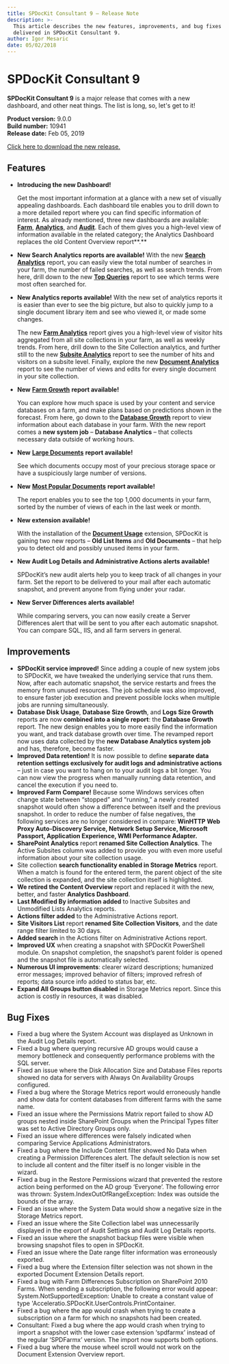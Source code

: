 ```yaml
---
title: SPDocKit Consultant 9 — Release Note
description: >-
  This article describes the new features, improvements, and bug fixes that are
  delivered in SPDocKit Consultant 9.
author: Igor Mesaric
date: 05/02/2018
---
```


# SPDocKit Consultant 9

**SPDocKit Consultant 9** is a major release that comes with a new dashboard, and other neat things. The list is long, so, let's get to it!

**Product version:** 9.0.0  
**Build number:** 10941  
**Release date:** Feb 05, 2019

[Click here to download the new release.](https://www.syskit.com/products/spdockit/download/)

## Features

* **Introducing the new Dashboard!**

  Get the most important information at a glance with a new set of visually appealing dashboards. Each dashboard tile enables you to drill down to a more detailed report where you can find specific information of interest. As already mentioned, three new dashboards are available: [**Farm**](https://github.com/SysKitTeam/docs-spconsultant/tree/cef28636c8ab3ee012ee080b8f5f1ff35c997d74/explore-reports-and-create-documentation/farm-explorer/farm-dashboard.md), [**Analytics**](https://github.com/SysKitTeam/docs-spconsultant/tree/cef28636c8ab3ee012ee080b8f5f1ff35c997d74/explore-reports-and-create-documentation/analytics-and-usage-reports/analytics-dashboard.md), and [**Audit**](https://github.com/SysKitTeam/docs-spconsultant/tree/cef28636c8ab3ee012ee080b8f5f1ff35c997d74/explore-reports-and-create-documentation/audit-reports/audit-dashboard.md). Each of them gives you a high-level view of information available in the related category; the Analytics Dashboard replaces the old Content Overview report**.**

* **New Search Analytics reports are available!** With the new [**Search Analytics**](https://github.com/SysKitTeam/docs-spconsultant/tree/cef28636c8ab3ee012ee080b8f5f1ff35c997d74/explore-reports-and-create-documentation/analytics-and-usage-reports/analytics-and-usage-reports-screen.md#search-analytics) report, you can easily view the total number of searches in your farm, the number of failed searches, as well as search trends. From here, drill down to the new [**Top Queries**](https://github.com/SysKitTeam/docs-spconsultant/tree/cef28636c8ab3ee012ee080b8f5f1ff35c997d74/explore-reports-and-create-documentation/analytics-and-usage-reports/analytics-and-usage-reports-screen.md#search-analytics) report to see which terms were most often searched for.
* **New Analytics reports available!** With the new set of analytics reports it is easier than ever to see the big picture, but also to quickly jump to a single document library item and see who viewed it, or made some changes.

  The new [**Farm Analytics**](https://github.com/SysKitTeam/docs-spconsultant/tree/cef28636c8ab3ee012ee080b8f5f1ff35c997d74/explore-reports-and-create-documentation/analytics-and-usage-reports/analytics-and-usage-reports-screen.md#analytics) report gives you a high-level view of visitor hits aggregated from all site collections in your farm, as well as weekly trends. From here, drill down to the Site Collection analytics, and further still to the new [**Subsite Analytics**](https://github.com/SysKitTeam/docs-spconsultant/tree/cef28636c8ab3ee012ee080b8f5f1ff35c997d74/explore-reports-and-create-documentation/analytics-and-usage-reports/analytics-and-usage-reports-screen.md#analytics) report to see the number of hits and visitors on a subsite level. Finally, explore the new [**Document Analytics**](https://github.com/SysKitTeam/docs-spconsultant/tree/cef28636c8ab3ee012ee080b8f5f1ff35c997d74/explore-reports-and-create-documentation/analytics-and-usage-reports/analytics-and-usage-reports-screen.md#analytics) report to see the number of views and edits for every single document in your site collection.

* **New** [**Farm Growth**](https://github.com/SysKitTeam/docs-spconsultant/tree/cef28636c8ab3ee012ee080b8f5f1ff35c997d74/explore-reports-and-create-documentation/analytics-and-usage-reports/analytics-and-usage-reports-screen.md#storage-metrics-and-growth) **report available!**

  You can explore how much space is used by your content and service databases on a farm, and make plans based on predictions shown in the forecast. From here, go down to the [**Database Growth**](https://github.com/SysKitTeam/docs-spconsultant/tree/cef28636c8ab3ee012ee080b8f5f1ff35c997d74/explore-reports-and-create-documentation/analytics-and-usage-reports/analytics-and-usage-reports-screen.md#storage-metrics-and-growth) report to view information about each database in your farm. With the new report comes a **new system job** – **Database Analytics** – that collects necessary data outside of working hours.

* **New** [**Large Documents**](https://github.com/SysKitTeam/docs-spconsultant/tree/cef28636c8ab3ee012ee080b8f5f1ff35c997d74/explore-reports-and-create-documentation/analytics-and-usage-reports/analytics-and-usage-reports-screen.md#storage-metrics-and-growth) **report available!**

  See which documents occupy most of your precious storage space or have a suspiciously large number of versions.

* **New** [**Most Popular Documents**](https://github.com/SysKitTeam/docs-spconsultant/tree/cef28636c8ab3ee012ee080b8f5f1ff35c997d74/explore-reports-and-create-documentation/analytics-and-usage-reports/analytics-and-usage-reports-screen.md#analytics) **report available!**

  The report enables you to see the top 1,000 documents in your farm, sorted by the number of views of each in the last week or month.

* **New extension available!**

  With the installation of the [**Document Usage**](https://github.com/SysKitTeam/docs-spconsultant/tree/cef28636c8ab3ee012ee080b8f5f1ff35c997d74/explore-reports-and-create-documentation/analytics-and-usage-reports/analytics-and-usage-reports-screen.md#document-reports) extension, SPDocKit is gaining two new reports – **Old List Items** and **Old Documents** – that help you to detect old and possibly unused items in your farm.

* **New Audit Log Details and Administrative Actions alerts available!**

  SPDocKit’s new audit alerts help you to keep track of all changes in your farm. Set the report to be delivered to your mail after each automatic snapshot, and prevent anyone from flying under your radar.

* **New Server Differences alerts available!**

  While comparing servers, you can now easily create a Server Differences alert that will be sent to you after each automatic snapshot. You can compare SQL, IIS, and all farm servers in general.

## Improvements

* **SPDocKit service improved!** Since adding a couple of new system jobs to SPDocKit, we have tweaked the underlying service that runs them. Now, after each automatic snapshot, the service restarts and frees the memory from unused resources. The job schedule was also improved, to ensure faster job execution and prevent possible locks when multiple jobs are running simultaneously.
* **Database Disk Usage**, **Database Size Growth**, and **Logs Size Growth** reports are now **combined into a single report**: the **Database Growth** report. The new design enables you to more easily find the information you want, and track database growth over time. The revamped report now uses data collected by the **new Database Analytics system job** and has, therefore, become faster.
* **Improved Data retention!**  It is now possible to define **separate data retention settings exclusively for audit logs and administrative actions** – just in case you want to hang on to your audit logs a bit longer. You can now view the progress when manually running data retention, and cancel the execution if you need to.
* **Improved Farm Compare!**  Because some Windows services often change state between “stopped” and “running,” a newly created snapshot would often show a difference between itself and the previous snapshot. In order to reduce the number of false negatives, the following services are no longer considered in compare: **WinHTTP Web Proxy Auto-Discovery Service, Network Setup Service, Microsoft Passport, Application Experience, WMI Performance Adapter.**
* **SharePoint Analytics** report **renamed Site Collection Analytics**.  The Active Subsites column was added to provide you with even more useful information about your site collection usage.
* Site collection **search functionality enabled in Storage Metrics** report.  When a match is found for the entered term, the parent object of the site collection is expanded, and the site collection itself is highlighted.
* **We retired the Content Overview** report and replaced it with the new, better, and faster **Analytics Dashboard**.
* **Last Modified By information added** to Inactive Subsites and Unmodified Lists Analytics reports.
* **Actions filter added** to the Administrative Actions report.
* **Site Visitors List** report **renamed Site Collection Visitors**, and the date range filter limited to 30 days.
* **Added search** in the Actions filter on Administrative Actions report.
* **Improved UX** when creating a snapshot with SPDocKit PowerShell module. On snapshot completion, the snapshot’s parent folder is opened and the snapshot file is automatically selected.
* **Numerous UI improvements**: clearer wizard descriptions; humanized error messages; improved behavior of filters; improved refresh of reports; data source info added to status bar, etc.
* **Expand All Groups button disabled** in Storage Metrics report. Since this action is costly in resources, it was disabled.

## Bug Fixes

* Fixed a bug where the System Account was displayed as Unknown in the Audit Log Details report.
* Fixed a bug where querying recursive AD groups would cause a memory bottleneck and consequently performance problems with the SQL server.
* Fixed an issue where the Disk Allocation Size and Database Files reports showed no data for servers with Always On Availability Groups configured.
* Fixed a bug where the Storage Metrics report would erroneously handle and show data for content databases from different farms with the same name.
* Fixed an issue where the Permissions Matrix report failed to show AD groups nested inside SharePoint Groups when the Principal Types filter was set to Active Directory Groups only.
* Fixed an issue where differences were falsely indicated when comparing Service Applications Administrators.
* Fixed a bug where the Include Content filter showed No Data when creating a Permission Differences alert. The default selection is now set to include all content and the filter itself is no longer visible in the wizard.
* Fixed a bug in the Restore Permissions wizard that prevented the restore action being performed on the AD group ‘Everyone’. The following error was thrown: System.IndexOutOfRangeException: Index was outside the bounds of the array.
* Fixed an issue where the System Data would show a negative size in the Storage Metrics report.
* Fixed an issue where the Site Collection label was unnecessarily displayed in the export of Audit Settings and Audit Log Details reports.
* Fixed an issue where the snapshot backup files were visible when browsing snapshot files to open in SPDocKit.
* Fixed an issue where the Date range filter information was erroneously exported.
* Fixed a bug where the Extension filter selection was not shown in the exported Document Extension Details report.
* Fixed a bug with Farm Differences Subscription on SharePoint 2010 Farms. When sending a subscription, the following error would appear: System.NotSupportedException: Unable to create a constant value of type 'Acceleratio.SPDocKit.UserControls.PrintContainer.
* Fixed a bug where the app would crash when trying to create a subscription on a farm for which no snapshots had been created.
* Consultant: Fixed a bug where the app would crash when trying to import a snapshot with the lower case extension ‘spdfarmx’ instead of the regular ‘SPDFarmx’ version. The import now supports both options.
* Fixed a bug where the mouse wheel scroll would not work on the Document Extension Overview report.

